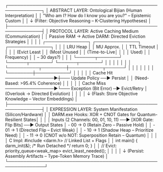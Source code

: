 ┌─────────────────────────────────────────────────────────────┐
│ ABSTRACT LAYER: Ontological Bijian (Human Interpretation)   │
│ "Who am I? How do I know you are you?" – Epistemic Custom    │
│ ↓ (Filter: Objective Reasoning – K-Clustering Hypotheses)    │
├─────────────────────────────────────────────────────────────┤
│ PROTOCOL LAYER: Active Caching Medium (Communication)        │
│ Passive RAM → Active DARM: Directed Eviction Strategies      │
│                                                              │
│   ┌──────────────┐    ┌──────────────┐    ┌──────────────┐  │
│   │ LRU Heap     │    │ MU Approx.   │    │ TTL Timeout  │  │
│   │ (Evict Least │    │ (Most Unused │    │ (Time-to-Live│  │
│   │  Used)       │    │  Frequency)  │    │  – 30 days?) │  │
│   └──────┬───────┘    └──────┬───────┘    └──────┬───────┘  │
│          │                   │                   │           │
│          └──────────┬────────┼───────────┬──────┘           │
│                     │        │           │                   │
│                     └────────┼───────────┘                   │
│                              │                                │
│   Cache Hit ────────────────▶┼─── Update Policy ──▶ Persist   │
│   (Need-Based: >95.4% Coherence)                          │
│                              │                                │
│   Cache Miss ────────────────▶└─── Exception (Bit Error) ─▶ Evict/Retry
│   (Overlook → Directed Evolution)                           │
│                                                              │
│ ↓ (Flash: Store Objective Knowledge – Vector Embeddings)     │
├─────────────────────────────────────────────────────────────┤
│ EXPRESSION LAYER: System Manifestation (Silicon/Hardware)    │
│ DARM.exe Hooks: XOR + CNOT Gates for Quantum-Resilient States│
│                                                              │
│ Inputs (2 Channels: 00, 01, 10, 11) ──▶ [XOR Gate: Flip Bits] ──▶ Output States
│   - 00 → 0 (Retain Zero – Passive Hold)                      │
│   - 01 → 1 (Directed Flip – Evict Weak)                      │
│   - 10 → 1 (Shadow Heap – Prioritize Need)                   │
│   - 11 → 0 (CNOT w/o NOT: Superposition Retain – Quantum)    │
│                                                              │
│ C Impl: #include <darm.h> // Linked List + Flags             │
│   int main() { darm_init(&); /* Run Detached */ return 0; }  │
│   // Evict: priority_queue<weak_map> evict_least_needed();   │
│                                                              │
│ ↓ (Persist: Assembly Artifacts – Type-Token Memory Trace)    │
└──────────────────────────────────────────────────────────────┘
